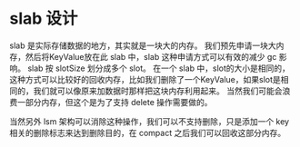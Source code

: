 # slab 设计

slab 是实际存储数据的地方，其实就是一块大的内存。
我们预先申请一块大内存，然后将KeyValue放在此 slab 中，slab 这种申请方式可以有效的减少 gc 影响。
slab 按 slotSize 划分成多个 slot。
在一个 slab 中，slot的大小是相同的，这种方式可以比较好的回收内存，比如我们删除了一个KeyValue，如果slot是相同的，我们就可以像原来加数据时那样把这块内存利用起来。
当然我们可能会浪费一部分内存，但这个是为了支持 delete 操作需要做的。

当然另外 lsm 架构可以消除这种操作，我们可以不支持删除，只是添加一个 key 相关的删除标志来达到删除目的，在 compact 之后我们可以回收这部分内存。